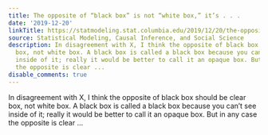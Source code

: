 ```yaml
---
title: The opposite of “black box” is not “white box,” it’s . . .
date: '2019-12-20'
linkTitle: https://statmodeling.stat.columbia.edu/2019/12/20/the-opposite-of-black-box-is-not-white-box-its/
source: Statistical Modeling, Causal Inference, and Social Science
description: In disagreement with X, I think the opposite of black box should be clear
  box, not white box. A black box is called a black box because you can&#8217;t see
  inside of it; really it would be better to call it an opaque box. But in any case
  the opposite is clear ...
disable_comments: true
---
```

In disagreement with X, I think the opposite of black box should be clear box, not white box. A black box is called a black box because you can&#8217;t see inside of it; really it would be better to call it an opaque box. But in any case the opposite is clear ...